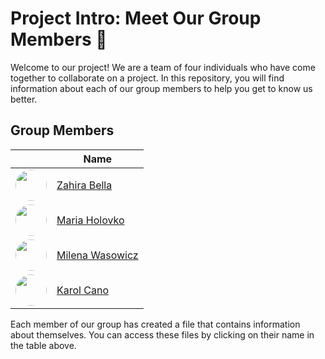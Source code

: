 # Project Intro: Meet Our Group Members 👋

Welcome to our project! We are a team of four individuals who have come together to collaborate on a project. In this repository, you will find information about each of our group members to help you get to know us better.

## Group Members

|  | Name |
|---|---|
| <img src="https://example.com/john_photo.jpg" width="50" height="50" style="border-radius: 50%;"/> | [Zahira Bella](./members/zahirabella.md) |
| <img src="https://example.com/jane_photo.jpg" width="50" height="50" style="border-radius: 50%;"/> | [Maria Holovko](./members/jane_smith.md) |
| <img src="https://example.com/bob_photo.jpg" width="50" height="50" style="border-radius: 50%;"/> | [Milena Wasowicz](./members/bob_johnson.md) |
| <img src="https://example.com/samantha_photo.jpg" width="50" height="50" style="border-radius: 50%;"/> | [Karol Cano](./members/karol.md) |

Each member of our group has created a file that contains information about themselves. You can access these files by clicking on their name in the table above.

